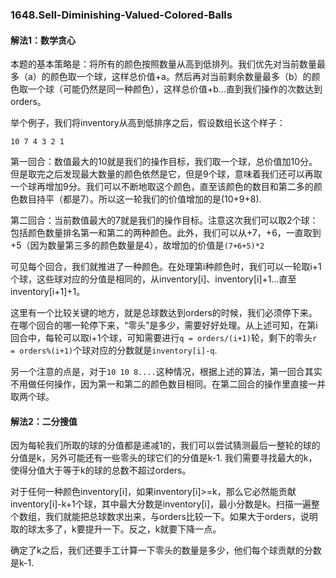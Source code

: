 ### 1648.Sell-Diminishing-Valued-Colored-Balls

#### 解法1：数学贪心
本题的基本策略是：将所有的颜色按照数量从高到低排列。我们优先对当前数量最多（a）的颜色取一个球，这样总价值+a。然后再对当前剩余数量最多（b）的颜色取一个球（可能仍然是同一种颜色），这样总价值+b...直到我们操作的次数达到orders。

举个例子，我们将inventory从高到低排序之后，假设数组长这个样子：
```
10 7 4 3 2 1
```
第一回合：数值最大的10就是我们的操作目标，我们取一个球，总价值加10分。但是取完之后发现最大数量的颜色依然是它，但是9个球，意味着我们还可以再取一个球再增加9分。我们可以不断地取这个颜色，直至该颜色的数目和第二多的颜色数目持平（都是7）。所以这一轮我们的价值增加的是(10+9+8).

第二回合：当前数值最大的7就是我们的操作目标。注意这次我们可以取2个球：包括颜色数量排名第一和第二的两种颜色。此外，我们可以从+7，+6，一直取到+5（因为数量第三多的颜色数量是4），故增加的价值是```(7+6+5)*2```

可见每个回合，我们就推进了一种颜色。在处理第i种颜色时，我们可以一轮取i+1个球，这些球对应的分值是相同的，从inventory[i]、inventory[i]+1...直至inventory[i+1]+1。

这里有一个比较关键的地方，就是总球数达到orders的时候，我们必须停下来。在哪个回合的哪一轮停下来，“零头”是多少，需要好好处理。从上述可知，在第i回合中，每轮可以取i+1个球，可知需要进行```q = orders/(i+1)```轮，剩下的零头```r = orders%(i+1)```个球对应的分数就是```inventory[i]-q```.

另一个注意的点是，对于```10 10 8....```这种情况，根据上述的算法，第一回合其实不用做任何操作，因为第一和第二的颜色数目相同。在第二回合的操作里直接一并取两个球。

#### 解法2：二分搜值
因为每轮我们所取的球的分值都是递减1的，我们可以尝试猜测最后一整轮的球的分值是k，另外可能还有一些零头的球它们的分值是k-1. 我们需要寻找最大的k，使得分值大于等于k的球的总数不超过orders。

对于任何一种颜色inventory[i]，如果inventory[i]>=k，那么它必然能贡献inventory[i]-k+1个球，其中最大分数是inventory[i]，最小分数是k。扫描一遍整个数组，我们就能把总球数求出来，与orders比较一下。如果大于orders，说明取的球太多了，k要提升一下。反之，k就要下降一点。

确定了k之后，我们还要手工计算一下零头的数量是多少，他们每个球贡献的分数是k-1.
